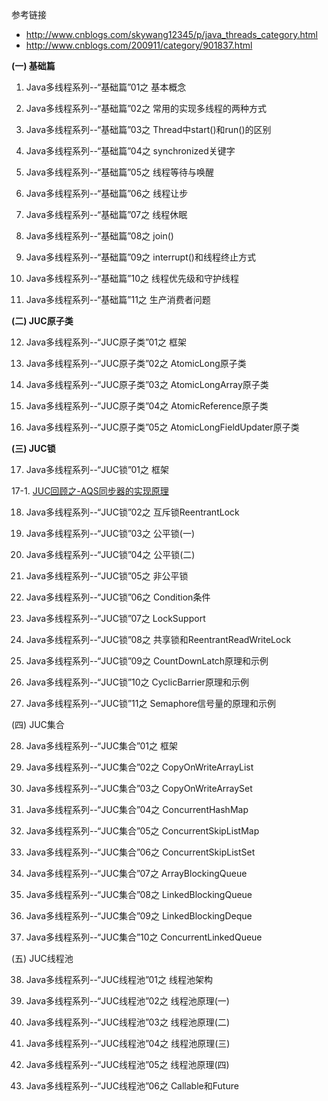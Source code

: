 
参考链接
- http://www.cnblogs.com/skywang12345/p/java_threads_category.html
- http://www.cnblogs.com/200911/category/901837.html

**(一) 基础篇**

01. Java多线程系列--“基础篇”01之 基本概念

02. Java多线程系列--“基础篇”02之 常用的实现多线程的两种方式

03. Java多线程系列--“基础篇”03之 Thread中start()和run()的区别

04. Java多线程系列--“基础篇”04之 synchronized关键字

05. Java多线程系列--“基础篇”05之 线程等待与唤醒

06. Java多线程系列--“基础篇”06之 线程让步

07. Java多线程系列--“基础篇”07之 线程休眠

08. Java多线程系列--“基础篇”08之 join()

09. Java多线程系列--“基础篇”09之 interrupt()和线程终止方式

10. Java多线程系列--“基础篇”10之 线程优先级和守护线程

11. Java多线程系列--“基础篇”11之 生产消费者问题

**(二) JUC原子类**

12. Java多线程系列--“JUC原子类”01之 框架

13. Java多线程系列--“JUC原子类”02之 AtomicLong原子类

14. Java多线程系列--“JUC原子类”03之 AtomicLongArray原子类

15. Java多线程系列--“JUC原子类”04之 AtomicReference原子类

16. Java多线程系列--“JUC原子类”05之 AtomicLongFieldUpdater原子类

 **(三) JUC锁**

17. Java多线程系列--“JUC锁”01之 框架

17-1. [JUC回顾之-AQS同步器的实现原理](http://www.cnblogs.com/200911/p/6031350.html)

18. Java多线程系列--“JUC锁”02之 互斥锁ReentrantLock

19. Java多线程系列--“JUC锁”03之 公平锁(一)

20. Java多线程系列--“JUC锁”04之 公平锁(二)

21. Java多线程系列--“JUC锁”05之 非公平锁

22. Java多线程系列--“JUC锁”06之 Condition条件

23. Java多线程系列--“JUC锁”07之 LockSupport

24. Java多线程系列--“JUC锁”08之 共享锁和ReentrantReadWriteLock

25. Java多线程系列--“JUC锁”09之 CountDownLatch原理和示例

26. Java多线程系列--“JUC锁”10之 CyclicBarrier原理和示例

27. Java多线程系列--“JUC锁”11之 Semaphore信号量的原理和示例

(四) JUC集合

28. Java多线程系列--“JUC集合”01之 框架

29. Java多线程系列--“JUC集合”02之 CopyOnWriteArrayList

30. Java多线程系列--“JUC集合”03之 CopyOnWriteArraySet

31. Java多线程系列--“JUC集合”04之 ConcurrentHashMap

32. Java多线程系列--“JUC集合”05之 ConcurrentSkipListMap

33. Java多线程系列--“JUC集合”06之 ConcurrentSkipListSet

34. Java多线程系列--“JUC集合”07之 ArrayBlockingQueue

35. Java多线程系列--“JUC集合”08之 LinkedBlockingQueue

36. Java多线程系列--“JUC集合”09之 LinkedBlockingDeque

37. Java多线程系列--“JUC集合”10之 ConcurrentLinkedQueue

(五) JUC线程池

38. Java多线程系列--“JUC线程池”01之 线程池架构

39. Java多线程系列--“JUC线程池”02之 线程池原理(一)

40. Java多线程系列--“JUC线程池”03之 线程池原理(二)

41. Java多线程系列--“JUC线程池”04之 线程池原理(三)

42. Java多线程系列--“JUC线程池”05之 线程池原理(四)

43. Java多线程系列--“JUC线程池”06之 Callable和Future